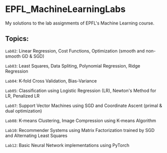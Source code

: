 # EPFL_MachineLearningLabs

My solutions to the lab assignments of EPFL's Machine Learning course.

## Topics:

`Lab02`: Linear Regression, Cost Functions, Optimization (smooth and non-smooth GD & SGD)

`Lab03`: Least Squares, Data Spliting, Polynomial Regression, Ridge Regression

`Lab04`: K-fold Cross Validation, Bias-Variance

`Lab05`: Classification using Logistic Regression (LR), Newton's Method for LR, Penalized LR

`Lab07`: Support Vector Machines using SGD and Coordinate Ascent (primal & dual optimization)

`Lab08`: K-means Clustering, Image Compression using K-means Algorithm

`Lab10`: Recommender Systems using Matrix Factorization trained by SGD and Alternating Least Squares 

`Lab12`: Basic Neural Network implementations using PyTorch

